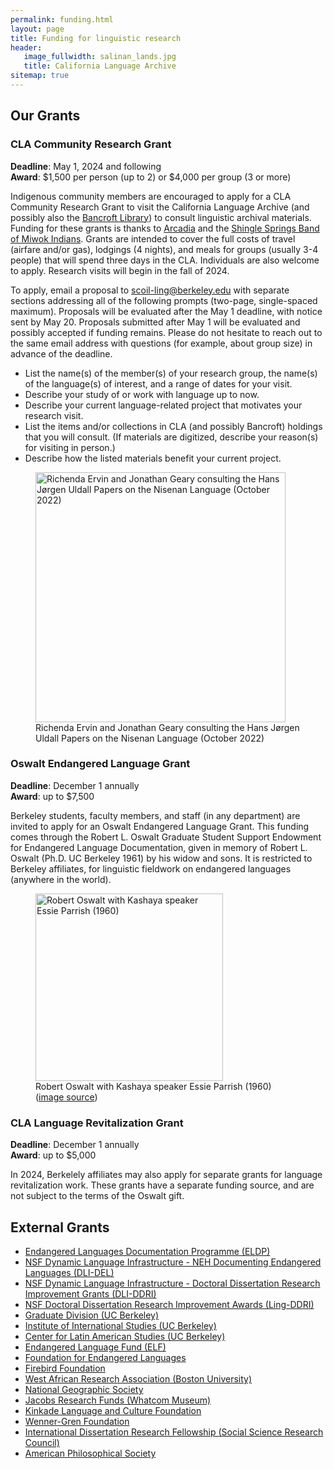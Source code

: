 ```yaml
---
permalink: funding.html
layout: page
title: Funding for linguistic research
header:
   image_fullwidth: salinan_lands.jpg
   title: California Language Archive
sitemap: true
---
```


## Our Grants

### CLA Community Research Grant

<b>Deadline</b>: May 1, 2024 and following<br>
<b>Award</b>: $1,500 per person (up to 2) or $4,000 per group (3 or more)

Indigenous community members are encouraged to apply for a CLA Community Research Grant to visit the California Language Archive (and possibly also the <a href="https://www.lib.berkeley.edu/visit/bancroft">Bancroft Library</a>) to consult linguistic archival materials. Funding for these grants is thanks to <a href="https://www.arcadiafund.org.uk/">Arcadia</a> and the <a href ="https://www.shinglespringsrancheria.com/">Shingle Springs Band of Miwok Indians</a>. Grants are intended to cover the full costs of travel (airfare and/or gas), lodgings (4 nights), and meals for groups (usually 3-4 people) that will spend three days in the CLA. Individuals are also welcome to apply. Research visits will begin in the fall of 2024.

To apply, email a proposal to scoil-ling@berkeley.edu with separate sections addressing all of the following prompts (two-page, single-spaced maximum). Proposals will be evaluated after the May 1 deadline, with notice sent by May 20. Proposals submitted after May 1 will be evaluated and possibly accepted if funding remains. Please do not hesitate to reach out to the same email address with questions (for example, about group size) in advance of the deadline.

<ul>
<li>List the name(s) of the member(s) of your research group, the name(s) of the language(s) of interest, and a range of dates for your visit.</li>
<li>Describe your study of or work with language up to now.</li>
<li>Describe your current language-related project that motivates your research visit.</li>
<li>List the items and/or collections in CLA (and possibly Bancroft) holdings that you will consult. (If materials are digitized, describe your reason(s) for visiting in person.)</li>
<li>Describe how the listed materials benefit your current project.</li>
</ul>

<div class="between_images">
<figure>
  <img src="{{site.urlimg}}20221019_nisenan-visit.jpg" alt="Richenda Ervin and Jonathan Geary consulting the Hans Jørgen Uldall Papers on the Nisenan Language (October 2022)" style="width:400px;"/>
  <figcaption class="caption">Richenda Ervin and Jonathan Geary consulting the Hans Jørgen Uldall Papers on the Nisenan Language (October 2022)</figcaption>
</figure>
</div>

### Oswalt Endangered Language Grant

<b>Deadline</b>: December 1 annually<br>
<b>Award</b>: up to $7,500

Berkeley students, faculty members, and staff (in any department) are invited to apply for an Oswalt Endangered Language Grant. This funding comes through the Robert L. Oswalt Graduate Student Support Endowment for Endangered Language Documentation, given in memory of Robert L. Oswalt (Ph.D. UC Berkeley 1961) by his widow and sons. It is restricted to Berkeley affiliates, for linguistic fieldwork on endangered languages (anywhere in the world).

<!--For more details and how to apply, click <a href="https://forms.gle/vTYNbA2a1Xe6qnBFA">here</a>.-->

<div class="between_images">
<figure>
  <img src="{{site.urlimg}}oswalt.jpeg" alt="Robert Oswalt with Kashaya speaker Essie Parrish (1960)" style="width:300px;"/>
  <figcaption class="caption">Robert Oswalt with Kashaya speaker Essie Parrish (1960) (<a href="http://www.livewild.org/RLO/index.html">image source</a>)</figcaption>
</figure>
</div>

### CLA Language Revitalization Grant

<b>Deadline</b>: December 1 annually<br>
<b>Award</b>: up to $5,000

In 2024, Berkelely affiliates may also apply for separate grants for language revitalization work. These grants have a separate funding source, and are not subject to the terms of the Oswalt gift.

## External Grants <br>

<ul>
<li><a href="http://www.eldp.net/en/our+grants/documentation+grants/">Endangered Languages Documentation Programme (ELDP)</a>
<li><a href="https://www.neh.gov/grants/preservation/documenting-endangered-languages">NSF Dynamic Language Infrastructure - NEH Documenting Endangered Languages (DLI-DEL)</a>
<li><a href="https://beta.nsf.gov/funding/opportunities/dynamic-language-infrastructure-doctoral-dissertation-research-improvement">NSF Dynamic Language Infrastructure - Doctoral Dissertation Research Improvement Grants (DLI-DDRI)</a>
<li><a href="https://www.nsf.gov/funding/pgm_summ.jsp?pims_id=505033">NSF Doctoral Dissertation Research Improvement Awards (Ling-DDRI)</a>
<li><a href="http://grad.berkeley.edu/financial/deadlines.shtml">Graduate Division (UC Berkeley)</a>
<li><a href="http://iis.berkeley.edu/funding-opportunities/pre-dissertation-research-grant">Institute of International Studies (UC Berkeley)</a>
<li><a href="http://clas.berkeley.edu/research/grants-and-opportunities">Center for Latin American Studies (UC Berkeley)</a>
<li><a href="http://www.endangeredlanguagefund.org/language-legacies.html">Endangered Language Fund (ELF)</a>
<li><a href="http://www.ogmios.org/grants/">Foundation for Endangered Languages</a>
<li><a href="http://www.firebirdfellowships.org/">Firebird Foundation</a>
<li><a href="http://www.bu.edu/wara/fellowship/">West African Research Association (Boston University)</a>
<li><a href="https://www.nationalgeographic.org/grants/">National Geographic Society</a>
<li><a href="http://www.jacobsgrants.org/">Jacobs Research Funds (Whatcom Museum)</a>
<li><a href="https://depts.washington.edu/dmkgrant/">Kinkade Language and Culture Foundation</a></li>
<li><a href="http://www.wennergren.org/programs/">Wenner-Gren Foundation</a>
<li><a href="https://www.ssrc.org/programs/idrf/international-dissertation-research-fellowship/">International Dissertation Research Fellowship (Social Science Research Council)</a>
<li><a href="http://www.amphilsoc.org/grants/phillips">American Philosophical Society</a>
